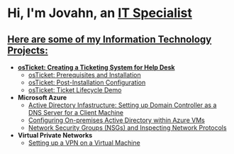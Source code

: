 <h1> Hi, I'm Jovahn, an <a href="https://www.linkedin.com/in/jovahn-benitez-1343a434b/">IT Specialist </h1>

<h2>Here are some of my Information Technology Projects:</h2>

- <b>osTicket: Creating a Ticketing System for Help Desk</b>
  - [osTicket: Prerequisites and Installation](https://github.com/JBeezy888/osticket-prereqs)
  - [osTicket: Post-Installation Configuration](https://github.com/JBeezy888/osTicket-Post-Installation-Configuration)
  - [osTicket: Ticket Lifecycle Demo](https://github.com/JBeezy888/osTicket-Ticket-Lifecycle-Examples)
- <b>Microsoft Azure</b>
  - [Active Directory Infastructure: Setting up Domain Controller as a DNS Server for a Client Machine](https://github.com/00JMB/Active-Directory-Infrastructure-Setup-Configure-a-Domain-Controller-as-a-DNS-Server)
  - [Configuring On-premises Active Directory within Azure VMs](https://github.com/00JMB/Configuring-On-premises-Active-Directory-within-Azure-VMs)
  - [Network Security Groups (NSGs) and Inspecting Network Protocols](https://github.com/00JMB/Network-Security-Groups-NSGs-and-Inspecting-Network-Protocols)
- <b>Virtual Private Networks</b>
  - [Setting up a VPN on a Virtual Machine](https://github.com/00JMB/Setting-up-a-VPN-on-a-Virtual-Machine)
